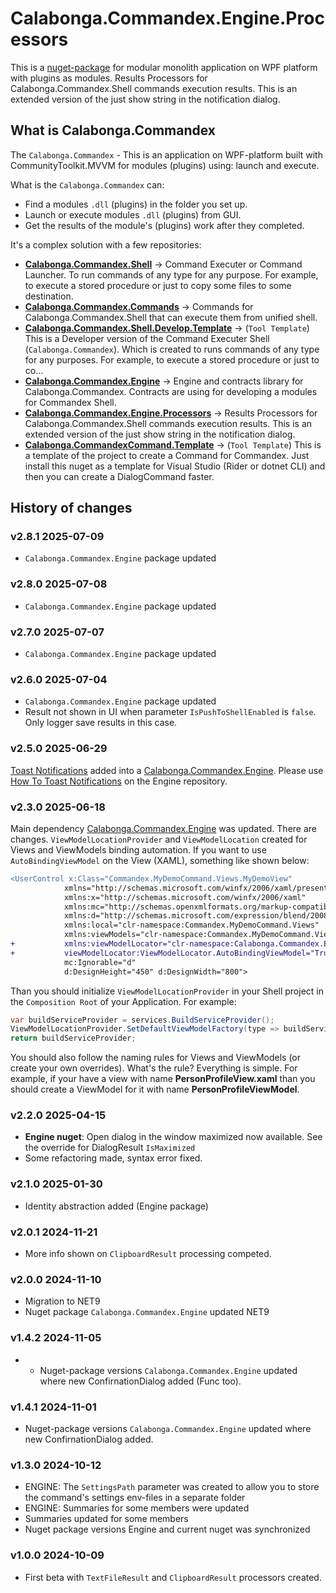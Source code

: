 ﻿# Calabonga.Commandex.Engine.Processors

This is a [nuget-package](https://www.nuget.org/packages/Calabonga.Commandex.Engine.Processors/) for modular monolith application on WPF platform with plugins as modules. Results Processors for Calabonga.Commandex.Shell commands execution results. This is an extended version of the just show string in the notification dialog.

## What is Calabonga.Commandex

The `Calabonga.Commandex` - This is an application on WPF-platform built with CommunityToolkit.MVVM for modules (plugins) using: launch and execute.

What is the `Calabonga.Commandex` can:
* Find a modules `.dll` (plugins) in the folder you set up.
* Launch or execute modules `.dll` (plugins) from GUI.
* Get the results of the module's (plugins) work after they completed.

It's a complex solution with a few repositories:

* **[Calabonga.Commandex.Shell](https://github.com/Calabonga/Calabonga.Commandex.Shell)** →  Command Executer or Command Launcher. To run commands of any type for any purpose. For example, to execute a stored procedure or just to copy some files to some destination.
* **[Calabonga.Commandex.Commands](https://github.com/Calabonga/Calabonga.Commandex.Commands)** →  Commands for Calabonga.Commandex.Shell that can execute them from unified shell.
* **[Calabonga.Commandex.Shell.Develop.Template](https://github.com/Calabonga/Calabonga.Commandex.Shell.Develop.Template)** →  (`Tool Template`) This is a Developer version of the Command Executer Shell (`Calabonga.Commandex`). Which is created to runs commands of any type for any purposes. For example, to execute a stored procedure or just to co…
* **[Calabonga.Commandex.Engine](https://github.com/Calabonga/Calabonga.Commandex.Engine)** →  Engine and contracts library for Calabonga.Commandex. Contracts are using for developing a modules for Commandex Shell.
* **[Calabonga.Commandex.Engine.Processors](https://github.com/Calabonga/Calabonga.Commandex.Engine.Processors)** →  Results Processors for Calabonga.Commandex.Shell commands execution results. This is an extended version of the just show string in the notification dialog.
* **[Calabonga.CommandexCommand.Template](https://github.com/Calabonga/Calabonga.CommandexCommand.Template)** →  (`Tool Template`) This is a template of the project to create a Command for Commandex. Just install this nuget as a template for Visual Studio (Rider or dotnet CLI) and then you can create a DialogCommand faster.
 
## History of changes

### v2.8.1 2025-07-09

* `Calabonga.Commandex.Engine` package updated

### v2.8.0 2025-07-08

* `Calabonga.Commandex.Engine` package updated

### v2.7.0 2025-07-07

* `Calabonga.Commandex.Engine` package updated

### v2.6.0 2025-07-04

* `Calabonga.Commandex.Engine` package updated
* Result not shown in UI when parameter `IsPushToShellEnabled` is `false`. Only logger save results in this case.

### v2.5.0 2025-06-29

[Toast Notifications](https://github.com/Calabonga/Calabonga.Commandex.Engine/wiki/Toast-Notifications) added into a [Calabonga.Commandex.Engine](https://github.com/Calabonga/Calabonga.Commandex.Engine). Please use [How To Toast Notifications](https://github.com/Calabonga/Calabonga.Commandex.Engine/wiki/Toast-Notifications) on the Engine repository.

### v2.3.0 2025-06-18

Main dependency [Calabonga.Commandex.Engine](https://github.com/Calabonga/Calabonga.Commandex.Engine) was updated. There are changes. `ViewModelLocationProvider` and `ViewModelLocation` created for Views and ViewModels binding automation. If you want to use `AutoBindingViewModel` on the View (XAML), something like shown below:

```diff
<UserControl x:Class="Commandex.MyDemoCommand.Views.MyDemoView"
            xmlns="http://schemas.microsoft.com/winfx/2006/xaml/presentation"
            xmlns:x="http://schemas.microsoft.com/winfx/2006/xaml"
            xmlns:mc="http://schemas.openxmlformats.org/markup-compatibility/2006" 
            xmlns:d="http://schemas.microsoft.com/expression/blend/2008" 
            xmlns:local="clr-namespace:Commandex.MyDemoCommand.Views"
            xmlns:viewModels="clr-namespace:Commandex.MyDemoCommand.ViewModels"
+           xmlns:viewModelLocator="clr-namespace:Calabonga.Commandex.Engine.ViewModelLocator;assembly=Calabonga.Commandex.Engine"
+           viewModelLocator:ViewModelLocator.AutoBindingViewModel="True"
            mc:Ignorable="d" 
            d:DesignHeight="450" d:DesignWidth="800">
```

Than you should initialize `ViewModelLocationProvider` in your Shell project in the `Composition Root` of your Application. For example:

```csharp
var buildServiceProvider = services.BuildServiceProvider();
ViewModelLocationProvider.SetDefaultViewModelFactory(type => buildServiceProvider.GetRequiredService(type));
return buildServiceProvider;
```

You should also follow the naming rules for Views and ViewModels (or create your own overrides). What's the rule? Everything is simple. For example, if your have a view with name **PersonProfileView.xaml** than you should create a ViewModel for it with name **PersonProfileViewModel**.


### v2.2.0 2025-04-15

* **Engine nuget**: Open dialog in the window maximized now available. See the override for DialogResult `IsMaximized`
* Some refactoring made, syntax error fixed. 

### v2.1.0 2025-01-30

* Identity abstraction added (Engine package)

### v2.0.1 2024-11-21

* More info shown on `ClipboardResult` processing competed.

### v2.0.0 2024-11-10

* Migration to NET9
* Nuget package `Calabonga.Commandex.Engine` updated NET9

### v1.4.2 2024-11-05

* * Nuget-package versions `Calabonga.Commandex.Engine` updated where new ConfirnationDialog added (Func too).

### v1.4.1 2024-11-01

* Nuget-package versions `Calabonga.Commandex.Engine` updated where new ConfirnationDialog added.

### v1.3.0 2024-10-12

* ENGINE: The `SettingsPath` parameter was created to allow you to store the command's settings env-files in a separate folder
* ENGINE: Summaries for some members were updated
* Summaries updated for some members
* Nuget package versions Engine and current nuget was synchronized

### v1.0.0 2024-10-09

* First beta with `TextFileResult` and `ClipboardResult` processors created.